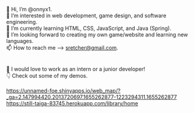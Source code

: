  👋 Hi, I’m @onnyx1. <br/>
 👀 I’m interested in web development, game design, and software engineering. <br/>
 🌱 I’m currently learning HTML, CSS, JavaScript, and Java (Spring). <br/>
 💞️ I’m looking forward to creating my own game/website and learning new languages.   <br/>
 📫 How to reach me --> sretcher@gmail.com. <br/>
<br/>
<br/>
 💼 I would love to work as an intern or a junior developer! <br/>
 👇 Check out some of my demos. <br/>
 <br/>
  https://unnamed-foe.shinyapps.io/web_map/?_ga=2.147994420.2013720697.1655262877-1223294311.1655262877 <br/>
  https://still-taiga-83745.herokuapp.com/library/home
<!---
onnyx1/onnyx1 is a ✨ special ✨ repository because its `README.md` (this file) appears on your GitHub profile.
You can click the Preview link to take a look at your changes.
--->
